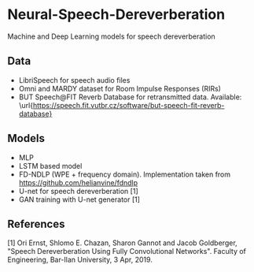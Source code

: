 # Neural-Speech-Dereverberation
Machine and Deep Learning models for speech dereverberation

## Data
- LibriSpeech for speech audio files
- Omni and MARDY dataset for Room Impulse Responses (RIRs)
- BUT Speech@FIT Reverb Database for retransmitted data. Available: \url{https://speech.fit.vutbr.cz/software/but-speech-fit-reverb-database}


## Models

- MLP 
- LSTM based model 
- FD-NDLP (WPE + frequency domain). 
  Implementation taken from https://github.com/helianvine/fdndlp
- U-net for speech dereverberation [1]
- GAN training with U-net generator [1]


## References

[1] Ori Ernst, Shlomo E. Chazan, Sharon Gannot and Jacob Goldberger, "Speech Dereverberation Using Fully Convolutional Networks". Faculty of Engineering, Bar-Ilan University, 3 Apr, 2019.